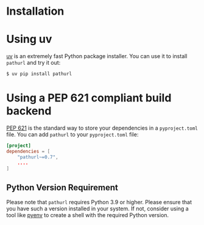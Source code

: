 # Installation

# Using uv

[uv] is an extremely fast Python package installer.
You can use it to install `pathurl` and try it out:

```console
$ uv pip install pathurl
```

# Using a PEP 621 compliant build backend

[PEP 621] is the standard way to store your dependencies in a `pyproject.toml` file.
You can add `pathurl` to your `pyproject.toml` file:

```toml
[project]
dependencies = [
    "pathurl~=0.7",
    ....
]
```

## Python Version Requirement

Please note that `pathurl` requires Python 3.9 or higher. Please ensure
that you have such a version installed in your system. If not,
consider using a tool like [pyenv] to create a shell with the required Python version.

[uv]: https://github.com/astral-sh/uv
[PEP 621]: https://peps.python.org/pep-0621/
[pyenv]: https://github.com/pyenv/pyenv
